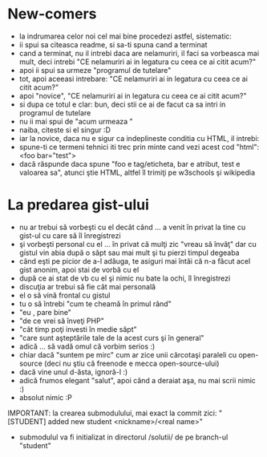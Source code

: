 New-comers
==========
* la indrumarea celor noi cel mai bine procedezi astfel, sistematic:
* ii spui sa citeasca readme, si sa-ti spuna cand a terminat
* cand a terminat, nu il intrebi daca are nelamuriri, il faci sa vorbeasca mai mult, deci intrebi "CE nelamuriri ai in legatura cu ceea ce ai citit acum?"
* apoi ii spui sa urmeze "programul de tutelare"
* tot, apoi aceeasi intrebare: "CE nelamuriri ai in legatura cu ceea ce ai citit acum?"
* apoi "novice", "CE nelamuriri ai in legatura cu ceea ce ai citit acum?"
* si dupa ce totul e clar: bun, deci stii ce ai de facut ca sa intri in programul de tutelare
* nu ii mai spui de "acum urmeaza <cum sa intri...>"
* naiba, citeste si el singur :D
* iar la novice, daca nu e sigur ca indeplineste conditia cu HTML, il intrebi:
* spune-ti ce termeni tehnici iti trec prin minte cand vezi acest cod "html": \<foo bar="test"\>
* dacă răspunde daca spune "foo e tag/eticheta, bar e atribut, test e valoarea sa", atunci ştie HTML,
 altfel îl trimiţi pe w3schools şi wikipedia

La predarea gist-ului
=====================
* nu ar trebui să vorbeşti cu el decât când ... a venit în privat la tine cu gist-ul cu care să îl înregistrezi
* şi vorbeşti personal cu el ... în privat că mulţi zic "vreau să învăţ" 
dar cu gistul vin abia după o săpt sau mai mult şi tu pierzi timpul degeaba
* când eşti pe picior de a-l adăuga, te asiguri mai întâi că n-a făcut acel gist anonim, apoi stai de vorbă cu el
* după ce ai stat de vb cu el şi nimic nu bate la ochi, îl înregistrezi
* discuţia ar trebui să fie cât mai personală
* el o să vină frontal cu gistul
* tu o să întrebi "cum te cheamă în primul rând"
* "eu <nume>, pare bine"
* "de ce vrei să înveţi PHP"
* "cât timp poţi investi în medie săpt"
* "care sunt aşteptările tale de la acest curs şi în general"
* adică ... să vadă omul că vorbim serios :)
* chiar dacă "suntem pe mirc" cum ar zice unii cârcotaşi paraleli cu open-source (deci nu ştiu că freenode e mecca open-source-ului)
* dacă vine unul d-ăsta, ignoră-l :)
* adică frumos elegant "salut", apoi când a deraiat aşa, nu mai scrii nimic :)
* absolut nimic :P

IMPORTANT: la crearea submodulului, mai exact la commit zici: "[STUDENT] added new student \<nickname\>/\<real name\>"

* submodulul va fi initializat in directorul /solutii/<nickname> de pe branch-ul "student"

